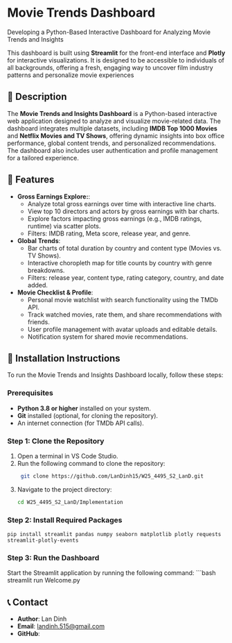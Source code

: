 # Movie Trends Dashboard
Developing a Python-Based Interactive Dashboard for Analyzing Movie Trends and Insights

This dashboard is built using **Streamlit** for the front-end interface and **Plotly** for interactive visualizations. It is designed to be accessible to individuals of all backgrounds, offering a fresh, engaging way to uncover film industry patterns and personalize movie experiences


## 📌 Description
The **Movie Trends and Insights Dashboard** is a Python-based interactive web application designed to analyze and visualize movie-related data. The dashboard integrates multiple datasets, including **IMDB Top 1000 Movies** and **Netflix Movies and TV Shows**, offering dynamic insights into box office performance, global content trends, and personalized recommendations. The dashboard also includes user authentication and profile management for a tailored experience.


## 🚀 Features
- **Gross Earnings Explore:**:
  - Analyze total gross earnings over time with interactive line charts.
  - View top 10 directors and actors by gross earnings with bar charts.
  - Explore factors impacting gross earnings (e.g., IMDB ratings, runtime) via scatter plots.
  - Filters: IMDB rating, Meta score, release year, and genre.
- **Global Trends**:
  - Bar charts of total duration by country and content type (Movies vs. TV Shows).
  - Interactive choropleth map for title counts by country with genre breakdowns.
  - Filters: release year, content type, rating category, country, and date added.
- **Movie Checklist & Profile**:
  - Personal movie watchlist with search functionality using the TMDb API.
  - Track watched movies, rate them, and share recommendations with friends.
  - User profile management with avatar uploads and editable details.
  - Notification system for shared movie recommendations.

## 🔎 Installation Instructions

To run the Movie Trends and Insights Dashboard locally, follow these steps:

### Prerequisites
- **Python 3.8 or higher** installed on your system.
- **Git** installed (optional, for cloning the repository).
- An internet connection (for TMDb API calls).

### Step 1: Clone the Repository
1. Open a terminal in VS Code Studio.
2. Run the following command to clone the repository:
   ```bash
    git clone https://github.com/LanDinh15/W25_4495_S2_LanD.git
3. Navigate to the project directory:
   ```bash
   cd W25_4495_S2_LanD/Implementation

### Step 2: Install Required Packages
    pip install streamlit pandas numpy seaborn matplotlib plotly requests streamlit-plotly-events
    
### Step 3: Run the Dashboard
  Start the Streamlit application by running the following command:
    ```bash
   streamlit run Welcome.py

## 📞 Contact
- **Author**: Lan Dinh
- **Email**: landinh.515@gmail.com
- **GitHub**: 


